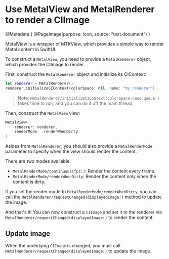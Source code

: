 # Use MetalView and MetalRenderer to render a CIImage

@Metadata {
    @PageImage(purpose: icon, source: "text.document")
}

MetalView is a wrapper of MTKView, which provides a simple way to render Metal content in SwiftUI.

To construct a ``MetalView``, you need to provide a ``MetalRenderer`` object, which provides the CIImage to render.

First, construct the ``MetalRenderer`` object and initialize its CIContext:

```swift
let renderer = MetalRenderer()
renderer.initializeCIContext(colorSpace: nil, name: "my_renderer")
```

> Note: ``MetalRenderer/initializeCIContext(colorSpace:name:queue:)`` takes time to run, and you can do it off the main thread.

Then, construct the ``MetalView`` view:

```swift
MetalView(
    renderer: renderer,
    renderMode: .renderWhenDirty
)
```
Asides from ``MetalRenderer``, you should also provide a ``MetalRenderMode`` parameter to specify when the view should render the content.

There are two modes available:
- ``MetalRenderMode/continuous(fps:)``: Render the content every frame.
- ``MetalRenderMode/renderWhenDirty``: Render the content only when the content is dirty.

If you set the render mode to ``MetalRenderMode/renderWhenDirty``, you can call the ``MetalRenderer/requestChanged(displayedImage:)`` method to update the image.

And that's it! You can now construct a `CIImage` and set it to the renderer via ``MetalRenderer/requestChanged(displayedImage:)`` to render the content.

## Update image

When the underlying `CIImage` is changed, you must call ``MetalRenderer/requestChanged(displayedImage:)`` to update the image.
